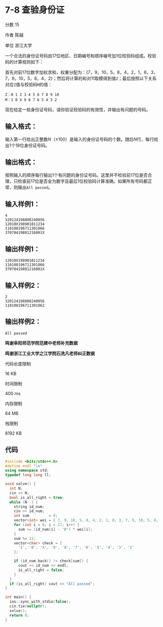 # **7-8 查验身份证**

分数 15

作者 陈越

单位 浙江大学

一个合法的身份证号码由17位地区、日期编号和顺序编号加1位校验码组成。校验码的计算规则如下：

首先对前17位数字加权求和，权重分配为：{7，9，10，5，8，4，2，1，6，3，7，9，10，5，8，4，2}；然后将计算的和对11取模得到值`Z`；最后按照以下关系对应`Z`值与校验码`M`的值：

```
Z：0 1 2 3 4 5 6 7 8 9 10
M：1 0 X 9 8 7 6 5 4 3 2
```

现在给定一些身份证号码，请你验证校验码的有效性，并输出有问题的号码。

## 输入格式：

输入第一行给出正整数*N*（≤100）是输入的身份证号码的个数。随后*N*行，每行给出1个18位身份证号码。

## 输出格式：

按照输入的顺序每行输出1个有问题的身份证号码。这里并不检验前17位是否合理，只检查前17位是否全为数字且最后1位校验码计算准确。如果所有号码都正常，则输出`All passed`。

## 输入样例1：

```in
4
320124198808240056
12010X198901011234
110108196711301866
37070419881216001X
```

## 输出样例1：

```out
12010X198901011234
110108196711301866
37070419881216001X
```

## 输入样例2：

```
2
320124198808240056
110108196711301862
```

## 输出样例2：

```
All passed
```

**鸣谢阜阳师范学院范建中老师补充数据**

**鸣谢浙江工业大学之江学院石洗凡老师纠正数据**

代码长度限制

16 KB

时间限制

400 ms

内存限制

64 MB

栈限制

8192 KB

## 代码

```cpp
#include <bits/stdc++.h>
#define endl "\n"
using namespace std;
typedef long long ll;

void solve() {
  int N;
  cin >> N;
  bool is_all_right = true;
  while (N--) {
    string id_num;
    cin >> id_num;
    int sum         = 0;
    vector<int> wei = { 7, 9, 10, 5, 8, 4, 2, 1, 6, 3, 7, 9, 10, 5, 8, 4, 2 };
    for (int i = 0; i < 17; i++) {
      sum += (id_num[i] - '0') * wei[i];
    }
    sum %= 11;
    vector<char> check = {
      '1', '0', 'X', '9', '8', '7', '6', '5', '4', '3', '2'
    };

    if (id_num.back() != check[sum]) {
      cout << id_num << endl;
      is_all_right = false;
    }
  }
  if (is_all_right) cout << "All passed";
}

int main() {
  ios::sync_with_stdio(false);
  cin.tie(nullptr);
  solve();
  return 0;
}
```


